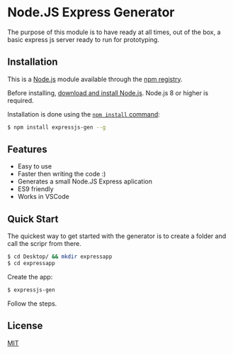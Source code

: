 # Node.JS Express Generator

The purpose of this module is to have ready at all times, out of the box, a basic express js server ready to run for prototyping.

## Installation

This is a [Node.js](https://nodejs.org/en/) module available through the
[npm registry](https://www.npmjs.com/).

Before installing, [download and install Node.js](https://nodejs.org/en/download/).
Node.js 8 or higher is required.

Installation is done using the 
[`npm install` command](https://docs.npmjs.com/getting-started/installing-npm-packages-locally):

```bash
$ npm install expressjs-gen --g
```

## Features

  * Easy to use
  * Faster then writing the code :) 
  * Generates a small Node.JS Express aplication
  * ES9 friendly
  * Works in VSCode 

## Quick Start

  The quickest way to get started with the generator is to create a folder and call the scripr from there.

```bash
$ cd Desktop/ && mkdir expressapp
$ cd expressapp
```

  Create the app:

```bash
$ expressjs-gen
```

Follow the steps.

## License

  [MIT](LICENSE)